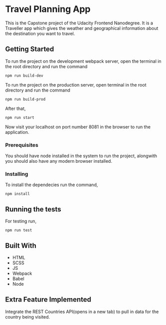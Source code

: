 # Travel Planning App

This is the Capstone project of the Udacity Frontend Nanodegree. It is a Traveller app which gives the weather and geographical information about the destination you want to travel.

## Getting Started

To run the project on the development webpack server, open the terminal in the root directory and run the command

```
npm run build-dev
```

To run the project on the production server, open terminal in the root directory and run the command

```
npm run build-prod
```
After that,
```
npm run start
```

Now visit your localhost on port number 8081 in the browser to run the application.

### Prerequisites

You should have node installed in the system to run the project, alongwith you should also have any modern browser installed.

### Installing

To install the dependecies run the command,
```
npm install
```
## Running the tests

For testing run,
```
npm run test
```

## Built With

* HTML
* SCSS
* JS
* Webpack
* Babel
* Node

## Extra Feature Implemented

Integrate the REST Countries API(opens in a new tab) to pull in data for the country being visited.
